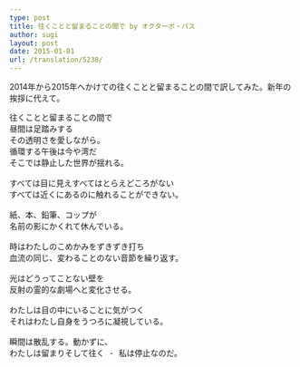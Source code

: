 ```yaml
---
type: post
title: 往くことと留まることの間で by オクターボ・パス
author: sugi
layout: post
date: 2015-01-01
url: /translation/5238/
---
```

2014年から2015年へかけての往くことと留まることの間で訳してみた。新年の挨拶に代えて。

<pre>往くことと留まることの間で
昼間は足踏みする
その透明さを愛しながら。
循環する午後は今や湾だ
そこでは静止した世界が揺れる。

すべては目に見えすべてはとらえどころがない
すべては近くにあるのに触れることができない。

紙、本、鉛筆、コップが
名前の影にかくれて休んでいる。

時はわたしのこめかみをずきずき打ち
血流の同じ、変わることのない音節を繰り返す。

光はどうってことない壁を
反射の霊的な劇場へと変化させる。

わたしは目の中にいることに気がつく
それはわたし自身をうつろに凝視している。

瞬間は散乱する。動かずに、
わたしは留まりそして往く - 私は停止なのだ。
</pre>